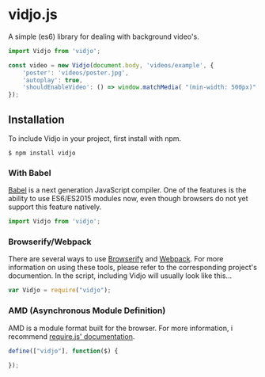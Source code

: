 # vidjo.js

A simple (es6) library for dealing with background video's.

```js
import Vidjo from 'vidjo';

const video = new Vidjo(document.body, 'videos/example', {
    'poster': 'videos/poster.jpg',
    'autoplay': true,
    'shouldEnableVideo': () => window.matchMedia( "(min-width: 500px)" ).matches
});

```


## Installation

To include Vidjo in your project, first install with npm.

```
$ npm install vidjo
```

### With Babel
[Babel](https://babeljs.io/) is a next generation JavaScript compiler. One of the features is the ability to use ES6/ES2015 modules now, even though browsers do not yet support this feature natively.

```js
import Vidjo from 'vidjo';

```


### Browserify/Webpack

There are several ways to use [Browserify](http://browserify.org/) and [Webpack](https://webpack.github.io/). For more information on using these tools, please refer to the corresponding project's documention. In the script, including Vidjo will usually look like this...

```js
var Vidjo = require("vidjo");

```

### AMD (Asynchronous Module Definition)

AMD is a module format built for the browser. For more information, i recommend [require.js' documentation](http://requirejs.org/docs/whyamd.html).

```js
define(["vidjo"], function($) {
 
});

```